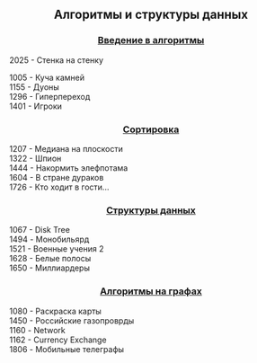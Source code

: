 <h2 align=center>Алгоритмы и структуры данных</a> </h2>

<h3 align=center> <a href="Part1">Введение в алгоритмы</a> </h3>
2025 - Стенка на стенку
<br>

1005 - Куча камней <br>
1155 - Дуоны <br>
1296 - Гиперпереход <br>
1401 - Игроки

<h3 align=center> <a href="Part2">Сортировка</a> </h3>
1207 - Медиана на плоскости
<br>
1322 - Шпион <br>
1444 - Накормить элефпотама <br>
1604 - В стране дураков <br>
1726 - Кто ходит в гости...

<h3 align=center> <a href="Part3">Структуры данных</a> </h3>
1067 - Disk Tree <br>
1494 - Монобильярд <br>
1521 - Военные учения 2 <br>
1628 - Белые полосы <br>
1650 - Миллиардеры

<h3 align=center> <a href="Part4">Алгоритмы на графах</a> </h3>
1080 - Раскраска карты <br>
1450 - Российские газопроврды <br>
1160 - Network <br>
1162 - Currency Exchange <br>
1806 - Мобильные телеграфы

